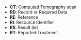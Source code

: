 - **CT**: Computed Tomography scan
- **RD**: Record or Required Data
- **RE**: Reference
- **RI**: Resource Identifier
- **RS**: Result Set
- **RT**: Reported Treatment
